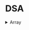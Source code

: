 # DSA

<details>
  <summary>Array</summary>
  
  | S.No. | Question                                                                                                                                       | Solution                                                                               |
|-------|------------------------------------------------------------------------------------------------------------------------------------------------|----------------------------------------------------------------------------------------|
| 1     | [Peak Element](https://practice.geeksforgeeks.org/problems/peak-element/1)                                                                     | [PeakElement.cpp](PeakElement.cpp)                                                     |
| 2     | [Find Minimum And Maximum Element In An Array](https://practice.geeksforgeeks.org/problems/find-minimum-and-maximum-element-in-an-array4428/1) | [FindMinimumAndMaximumElementInAnArray.cpp](FindMinimumAndMaximumElementInAnArray.cpp) |
| 3     | [Reverse An Array](https://practice.geeksforgeeks.org/problems/reverse-an-array/0)                                                             | (Create ReverseAnArray.cpp)[Create ReverseAnArray.cpp]                                 |
| 4     | (Sort The Array)[https://practice.geeksforgeeks.org/problems/sort-the-array0055/1]                                                             | (Create SortTheArray.cpp)[Create SortTheArray.cpp]                                     |
| 5     | (Kth Smallest Element)[https://practice.geeksforgeeks.org/problems/kth-smallest-element5635/1]                                                 | (KthSmallestElement.cpp)[KthSmallestElement.cpp]                                       |
| 6     | (Find The Frequency)[https://practice.geeksforgeeks.org/problems/find-the-frequency/1]                                                         | (FindTheFrequency.cpp)[FindTheFrequency.cpp]                                           |
| 7     | (Sub array With Given Sum)[https://practice.geeksforgeeks.org/problems/subarray-with-given-sum-1587115621/1]                                   | (SubarrayWithGivenSum.cpp)[SubarrayWithGivenSum.cpp]                                   |
| 8     | (Sort 0 1 2)[https://practice.geeksforgeeks.org/problems/sort-an-array-of-0s-1s-and-2s4231/1]                                                  | (Sort012.cpp)[Sort012.cpp]                                                             |
| 9     | (Move All Negative Elements To End)[]                                                                                                          | (MoveAllNegativeElementsToEnd.cpp)[MoveAllNegativeElementsToEnd.cpp]                   |
| 10    | (Union Of Two Arrays)[https://practice.geeksforgeeks.org/problems/union-of-two-arrays3538/1#]                                                  | (UnionOfTwoArrays.cpp)[UnionOfTwoArrays.cpp]                                           |

  
  
  
</details>
